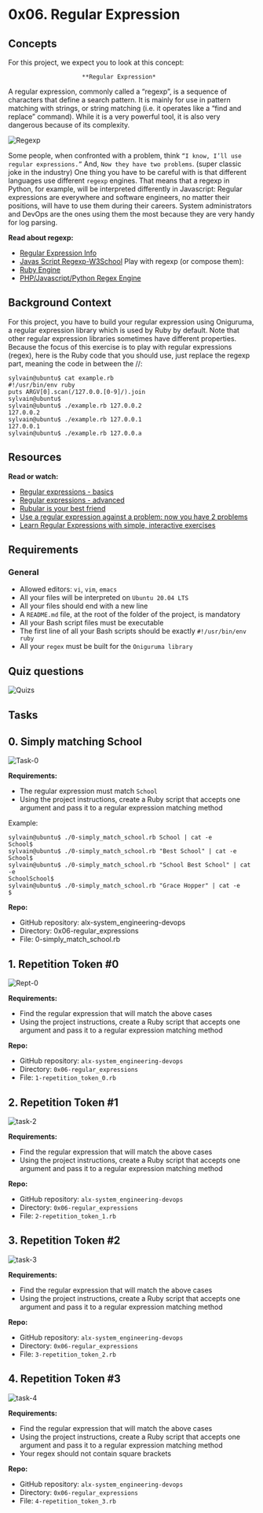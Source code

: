 0x06. Regular Expression
========================

## Concepts
For this project, we expect you to look at this concept:

                         **Regular Expression*
A regular expression, commonly called a “regexp”, is a sequence of characters that define a search pattern.  It is mainly for use in pattern matching with strings, or string matching (i.e. it operates like a “find and replace” command). While it is a very powerful tool, it is also very dangerous because of its complexity.

![Regexp](images/regexp-two-problem.jpg)

Some people, when confronted with a problem, think `“I know, I’ll use regular expressions.”` And, `Now they have two problems`. (super classic joke in the industry) One thing you have to be careful with is that different languages use different `regexp` engines. That means that a regexp in Python, for example, will be interpreted differently in Javascript: Regular expressions are everywhere and software engineers, no matter their positions, will have to use them during their careers. System administrators and DevOps are the ones using them the most because they are very handy for log parsing.

**Read about regexp:**
  * [Regular Expression Info](http://www.regular-expressions.info/)
  * [Javas Script Regexp-W3School](http://www.w3schools.com/jsref/jsref_obj_regexp.asp) Play with regexp (or compose them):
  * [Ruby Engine](http://rubular.com/)
  * [PHP/Javascript/Python Regex Engine]( https://regex101.com/)

## Background Context
For this project, you have to build your regular expression using Oniguruma, a regular expression library which is used by Ruby by default. Note that other regular expression libraries sometimes have different properties. Because the focus of this exercise is to play with regular expressions (regex), here is the Ruby code that you should use, just replace the regexp part, meaning the code in between the //:
```
sylvain@ubuntu$ cat example.rb
#!/usr/bin/env ruby
puts ARGV[0].scan(/127.0.0.[0-9]/).join
sylvain@ubuntu$
sylvain@ubuntu$ ./example.rb 127.0.0.2
127.0.0.2
sylvain@ubuntu$ ./example.rb 127.0.0.1
127.0.0.1
sylvain@ubuntu$ ./example.rb 127.0.0.a
```
## Resources
**Read or watch:**
  * [Regular expressions - basics](https://www.slideshare.net/neha_jain/introducing-regular-expressions)
  * [Regular expressions - advanced](https://www.slideshare.net/neha_jain/advanced-regular-expressions-80296518)
  * [Rubular is your best friend](https://rubular.com/)
  * [Use a regular expression against a problem: now you have 2 problems](https://blog.codinghorror.com/regular-expressions-now-you-have-two-problems/)
  * [Learn Regular Expressions with simple, interactive exercises](https://regexone.com/)

## Requirements
### General
  * Allowed editors: `vi`, `vim`, `emacs`
  * All your files will be interpreted on `Ubuntu 20.04 LTS`
  * All your files should end with a new line
  * A `README.md` file, at the root of the folder of the project, is mandatory
  * All your Bash script files must be executable
  * The first line of all your Bash scripts should be exactly `#!/usr/bin/env ruby`
  * All your `regex` must be built for the `Oniguruma library`

## Quiz questions
![Quizs](images/tasks.JPG)

## Tasks
## 0. Simply matching School

![Task-0](images/task-0.JPG)

**Requirements:**
  * The regular expression must match `School`
  * Using the project instructions, create a Ruby script that accepts one argument and pass it to a regular expression matching method

Example:
```
sylvain@ubuntu$ ./0-simply_match_school.rb School | cat -e
School$
sylvain@ubuntu$ ./0-simply_match_school.rb "Best School" | cat -e
School$
sylvain@ubuntu$ ./0-simply_match_school.rb "School Best School" | cat -e
SchoolSchool$
sylvain@ubuntu$ ./0-simply_match_school.rb "Grace Hopper" | cat -e
$
```
**Repo:**
  * GitHub repository: alx-system_engineering-devops
  * Directory: 0x06-regular_expressions
  * File: 0-simply_match_school.rb

## 1. Repetition Token #0

![Rept-0](images/task-1.JPG)

**Requirements:**
  * Find the regular expression that will match the above cases
  * Using the project instructions, create a Ruby script that accepts one argument and pass it to a regular expression matching method

**Repo:**
  * GitHub repository: `alx-system_engineering-devops`
  * Directory: `0x06-regular_expressions`
  * File: `1-repetition_token_0.rb`

## 2. Repetition Token #1

![task-2](images/task-2.JPG)

**Requirements:**
  * Find the regular expression that will match the above cases
  * Using the project instructions, create a Ruby script that accepts one argument and pass it to a regular expression matching method

**Repo:**
  * GitHub repository: `alx-system_engineering-devops`
  * Directory: `0x06-regular_expressions`
  * File: `2-repetition_token_1.rb`

## 3. Repetition Token #2

![task-3](images/task-3.JPG)

**Requirements:**
  * Find the regular expression that will match the above cases
  * Using the project instructions, create a Ruby script that accepts one argument and pass it to a regular expression matching method

**Repo:**
  * GitHub repository: `alx-system_engineering-devops`
  * Directory: `0x06-regular_expressions`
  * File: `3-repetition_token_2.rb`

## 4. Repetition Token #3

![task-4](images/task-4.JPG)

**Requirements:**
  * Find the regular expression that will match the above cases
  * Using the project instructions, create a Ruby script that accepts one argument and pass it to a regular expression matching method
  * Your regex should not contain square brackets
  
**Repo:**
  * GitHub repository: `alx-system_engineering-devops`
  * Directory: `0x06-regular_expressions`
  * File: `4-repetition_token_3.rb`